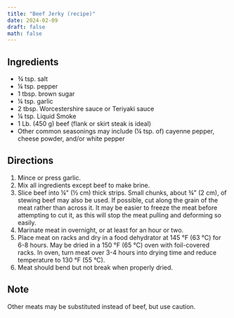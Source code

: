 ```yaml
---
title: "Beef Jerky (recipe)"
date: 2024-02-09
draft: false
math: false
---
```

## Ingredients

- ¾ tsp. salt
- ¼ tsp. pepper
- 1 tbsp. brown sugar
- ¼ tsp. garlic
- 2 tbsp. Worcestershire sauce or Teriyaki sauce
- ¼ tsp. Liquid Smoke
- 1 Lb. (450 g) beef (flank or skirt steak is ideal)
- Other common seasonings may include (¼ tsp. of) cayenne pepper, cheese powder, and/or white pepper

## Directions

1. Mince or press garlic.
2. Mix all ingredients except beef to make brine.
3. Slice beef into ¼" (½ cm) thick strips. Small chunks, about ¾" (2
   cm), of stewing beef may also be used. If possible, cut along the
   grain of the meat rather than across it. It may be easier to freeze
   the meat before attempting to cut it, as this will stop the meat
   pulling and deforming so easily.
4. Marinate meat in overnight, or at least for an hour or two.
5. Place meat on racks and dry in a food dehydrator at 145 °F (63 °C)
   for 6-8 hours. May be dried in a 150 °F (65 °C) oven with
   foil-covered racks. In oven, turn meat over 3-4 hours into drying
   time and reduce temperature to 130 °F (55 °C).
6. Meat should bend but not break when properly dried.

## Note

Other meats may be substituted instead of beef, but use caution.

